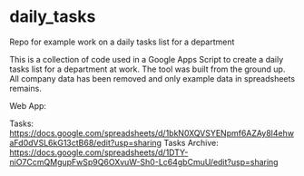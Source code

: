 # daily_tasks
Repo for example work on a daily tasks list for a department

This is a collection of code used in a Google Apps Script to create a daily tasks list for a department at work. The tool was built from the ground up. All company data has been removed and only example data in spreadsheets remains.

Web App:

Tasks: https://docs.google.com/spreadsheets/d/1bkN0XQVSYENpmf6AZAy8l4ehwaFd0dVSL6kG13ctB68/edit?usp=sharing
Tasks Archive: https://docs.google.com/spreadsheets/d/1DTY-niO7CcmQMgupFwSp9Q6OXvuW-Sh0-Lc64gbCmuU/edit?usp=sharing

